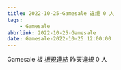 ```yaml
---
title: 2022-10-25-Gamesale 違規 0 人
tags:
    - Gamesale
abbrlink: 2022-10-25-Gamesale
date: Gamesale-2022-10-25 12:00:00
---
```

Gamesale 板 [板規連結](https://www.ptt.cc/bbs/Gossiping/M.1637425085.A.07D.html)
昨天違規 0 人
